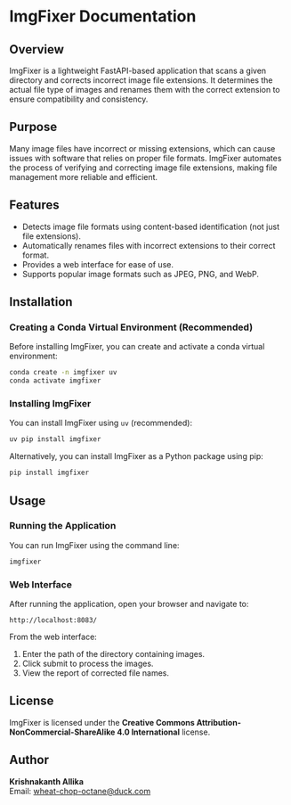 # ImgFixer Documentation

## Overview
ImgFixer is a lightweight FastAPI-based application that scans a given directory and corrects incorrect image file extensions. It determines the actual file type of images and renames them with the correct extension to ensure compatibility and consistency.

## Purpose
Many image files have incorrect or missing extensions, which can cause issues with software that relies on proper file formats. ImgFixer automates the process of verifying and correcting image file extensions, making file management more reliable and efficient.

## Features
- Detects image file formats using content-based identification (not just file extensions).
- Automatically renames files with incorrect extensions to their correct format.
- Provides a web interface for ease of use.
- Supports popular image formats such as JPEG, PNG, and WebP.

## Installation

### Creating a Conda Virtual Environment (Recommended)
Before installing ImgFixer, you can create and activate a conda virtual environment:

```bash
conda create -n imgfixer uv
conda activate imgfixer
```

### Installing ImgFixer
You can install ImgFixer using `uv` (recommended):

```bash
uv pip install imgfixer
```

Alternatively, you can install ImgFixer as a Python package using pip:

```bash
pip install imgfixer
```

## Usage

### Running the Application
You can run ImgFixer using the command line:

```bash
imgfixer
```

### Web Interface
After running the application, open your browser and navigate to:

```
http://localhost:8083/
```

From the web interface:
1. Enter the path of the directory containing images.
2. Click submit to process the images.
3. View the report of corrected file names.

## License
ImgFixer is licensed under the **Creative Commons Attribution-NonCommercial-ShareAlike 4.0 International** license.

## Author
**Krishnakanth Allika**  
Email: wheat-chop-octane@duck.com

